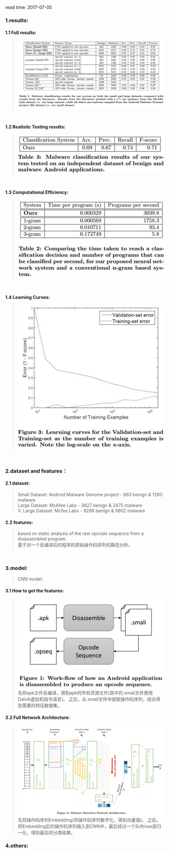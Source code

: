 read time: 2017-07-05

### 1.results:
#### 1.1 Full results: 
>![images](../images/20170705/results-01.jpg)
 <br />

#### 1.2 Realistic Testing results: 
>![images](../images/20170705/results-02.jpg) 
 <br />

#### 1.3 Computational Efficiency: 
>![images](../images/20170705/computational_efficiency-01.jpg)
 <br />

#### 1.4 Learning Curves: 
>![images](../images/20170705/learning_curves-01.jpg)
 <br />


### 2.dataset and features：
#### 2.1 dataset:
>Small Dataset: Android Malware Genome project - 863 benign & 1260 malware <br />
>Large Dataset: McAfee Labs - 3627 benign & 2475 malware <br /> 
>V. Large Dataset: Mcfee Labs - 9268 benign & 9902 malware <br /> 

#### 2.2 features:
>based on static analysis of the raw opcode sequence from a disassembled program. <br /> 
>基于对一个反编译后的程序的原始操作码序列的静态分析。 <br />
 <br />


### 3.model:
>CNN model. <br />
#### 3.1 How to get the features:
>![images](../images/20170705/model-01.jpg) <br />
先将apk文件反编译，得到apk的所有资源文件(其中的.smali文件使用Dalvik虚拟机指令语言)。
之后，从.smali文件中提取操作码序列，组合得到需要的特征数据集。 <br />
#### 3.2 Full Network Architecture:
>![images](../images/20170705/model-02.jpg) <br />
先将操作码序列Embedding(将操作码序列数字化，得到向量值)。
之后，将Embedding后的操作码序列输入到CNN中，最后经过一个Softmax层归一化，得到最后的分类结果。


### 4.others:
 <br />



